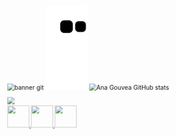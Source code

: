 ![banner git](https://github.com/Ana-Caroline-Gouvea/Ana-Caroline-Gouvea/assets/126121435/87f132c5-2edf-434e-b1c8-8e0b9351038f)
![Snake gif](https://github.com/Ana-Caroline-Gouvea/Ana-Caroline-Gouvea/blob/output/github-contribution-grid-snake.svg)
![Ana Gouvea GitHub stats](https://github-readme-stats.vercel.app/api?username=AnaGouvea&theme=midnight-purple&show_icons=true)
<div>
<a href="https://github.com/Ana-Caroline-Gouvea">
<img height="180em" src="https://github-readme-stats.vercel.app/api/top-langs/?username=Ana-Caroline-Gouvea&layout=compact&langs_count=7&theme=midnight-purple"/>
</div>
  <div display:flex>
    <img height="50em" width="50em"
 src="https://cdn.jsdelivr.net/gh/devicons/devicon/icons/html5/html5-original.svg" />
    <img height="50em" width="50em"
 src="https://cdn.jsdelivr.net/gh/devicons/devicon/icons/css3/css3-original.svg" />       
    <img height="50em" width="50em"
 src="https://cdn.jsdelivr.net/gh/devicons/devicon/icons/javascript/javascript-original.svg" />
  </div>
          
